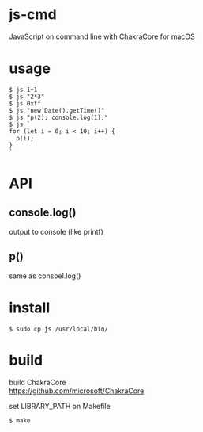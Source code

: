 # js-cmd
JavaScript on command line with ChakraCore for macOS

# usage

```
$ js 1+1
$ js "2*3"
$ js 0xff
$ js "new Date().getTime()"
$ js "p(2); console.log(1);"
$ js `
for (let i = 0; i < 10; i++) {
  p(i);
}
`
```

# API

## console.log()

output to console (like printf)

## p()

same as consoel.log()

# install

```
$ sudo cp js /usr/local/bin/
```


# build

build ChakraCore  
https://github.com/microsoft/ChakraCore  

set LIBRARY_PATH on Makefile  
```
$ make
```
